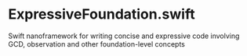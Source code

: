 # ExpressiveFoundation.swift
Swift nanoframework for writing concise and expressive code involving GCD, observation and other foundation-level concepts
